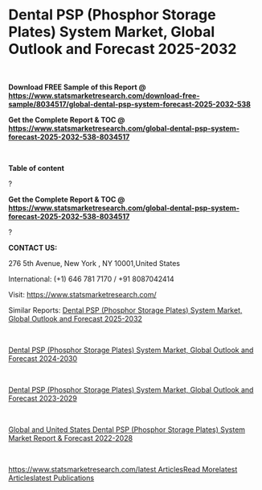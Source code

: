 <h1>Dental PSP (Phosphor Storage Plates) System Market, Global Outlook and Forecast 2025-2032</h1><br/><p><strong>Download FREE Sample of this Report @ <a href="https://www.statsmarketresearch.com/download-free-sample/8034517/global-dental-psp-system-forecast-2025-2032-538">https://www.statsmarketresearch.com/download-free-sample/8034517/global-dental-psp-system-forecast-2025-2032-538</a></strong></p>
 
 
 
 <div><b>Get the Complete Report & TOC @ <a href="https://www.statsmarketresearch.com/global-dental-psp-system-forecast-2025-2032-538-8034517">https://www.statsmarketresearch.com/global-dental-psp-system-forecast-2025-2032-538-8034517</a></b></div>
 
 
 
 <p><br />
 
 <b>Table of content</b></p>
 
 
 
 <p>? </p>
 
 
 
 <div><b>Get the Complete Report & TOC @ <a href="https://www.statsmarketresearch.com/global-dental-psp-system-forecast-2025-2032-538-8034517">https://www.statsmarketresearch.com/global-dental-psp-system-forecast-2025-2032-538-8034517</a></b></div>
 
 
 
 <p>? </p>
 
 
 
 <p><b>CONTACT US:</b><br />
 
 276 5th Avenue, New York , NY 10001,United States<br />
 
 International: (+1) 646 781 7170 / +91 8087042414<br />
 
 Visit: <a href="https://www.statsmarketresearch.com/">https://www.statsmarketresearch.com/</a><br />
 
 Similar Reports: <a href="https://www.statsmarketresearch.com/global-dental-psp-system-forecast-2025-2032-538-8034517">Dental PSP (Phosphor Storage Plates) System Market, Global Outlook and Forecast 2025-2032 </a><br />
 
 <br />
 
 <a href="https://www.statsmarketresearch.com/global-dental-psp-system-forecast-2025-2032-538-8034517">Dental PSP (Phosphor Storage Plates) System Market, Global Outlook and Forecast 2024-2030</a><br />
 
 <br />
 
 <a href="https://www.statsmarketresearch.com/global-dental-psp-system-forecast-2025-2032-538-8034517">Dental PSP (Phosphor Storage Plates) System Market, Global Outlook and Forecast 2023-2029</a><br />
 
 <br />
 
 <a href="https://www.statsmarketresearch.com/global-dental-psp-system-forecast-2025-2032-538-8034517">Global and United States Dental PSP (Phosphor Storage Plates) System Market Report & Forecast 2022-2028</a><br />
 
 <br />
 
 <a href="https://gyeongbokgung.com">https://www.statsmarketresearch.com/</a><a href="https://hallyeomaritime.com">latest Articles</a><a href="https://jingwansa.com">Read More</a><a href="https://nguoiviet.jp/">latest Articles</a><a href="https://www.intelmarketresearch.com/">latest Publications</a></p>